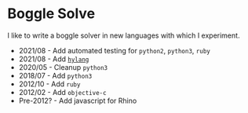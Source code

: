 # Boggle Solve

I like to write a boggle solver in new languages with which I experiment.

- 2021/08 - Add automated testing for `python2`, `python3`, `ruby`
- 2021/08 - Add [`hylang`](https://docs.hylang.org/en/alpha/)
- 2020/05 - Cleanup `python3`
- 2018/07 - Add `python3`
- 2012/10 - Add `ruby`
- 2012/02 - Add `objective-c`
- Pre-2012? - Add javascript for Rhino